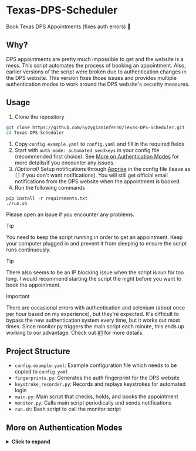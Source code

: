 # Texas-DPS-Scheduler
Book Texas DPS Appointments (fixes auth errors) 🚦

## Why?
DPS appointments are pretty much impossible to get and the website is a mess. This script automates the process of booking an appointment. Also, earlier versions of the script were broken due to authentication changes in the DPS website. This version fixes those issues and provides multiple authentication modes to work around the DPS website's security measures.


## Usage

1. Clone the repository
```bash
git clone https://github.com/Syzygianinfern0/Texas-DPS-Scheduler.git
cd Texas-DPS-Scheduler
```
1. Copy `config.example.yaml` to `config.yaml` and fill in the required fields
2. Start with `auth_mode: automated_sendkeys` in your config file (recommended first choice). See [More on Authentication Modes](#more-on-authentication-modes) for more details/if you encounter any issues.
3. _(Optional)_ Setup notifications through [Apprise](https://github.com/caronc/apprise) in the config file (leave as `[]` if you don't want notifications). You will still get official email notifications from the DPS website when the appointment is booked.
4. Run the following commands

```script
pip install -r requirements.txt
./run.sh
```

Please open an issue if you encounter any problems. 

> [!TIP]
> You need to keep the script running in order to get an appointment. Keep your computer plugged in and prevent it from sleeping to ensure the script runs continuously. 

> [!TIP]
> There also seems to be an IP blocking issue when the script is run for too long. I would recommend starting the script the night before you want to book the appointment.

> [!IMPORTANT]  
> There are occasional errors with authentication and selenium (about once per hour based on my experience), but they're expected. It's difficult to bypass the new authentication system every time, but it works out most times. Since monitor.py triggers the main script each minute, this ends up working to our advantage. Check out [#1](https://github.com/Syzygianinfern0/Texas-DPS-Scheduler/issues/1) for more details.

## Project Structure

- `config.example.yaml`: Example configuration file which needs to be copied to `config.yaml`
- `fingerprints.py`: Generates the auth fingerprint for the DPS website
- `keystroke_recorder.py`: Records and replays keystrokes for automated login
- `main.py`: Main script that checks, holds, and books the appointment
- `monitor.py`: Calls main script periodically and sends notifications
- `run.sh`: Bash script to call the monitor script


## More on Authentication Modes
<details>
<summary><strong>Click to expand</strong></summary>

The script supports three different authentication modes to handle the Texas DPS website's security requirements. Due to the DPS website's anti-automation measures, you should try these modes in the following order until one works for you:

### 1. Automated SendKeys Mode (`auth_mode: automated_sendkeys`) - Try First
- Uses human-like typing patterns with realistic timing delays
- Automatically navigates through the login form using Tab keys
- Types your credentials character by character with natural pauses
- Fully automated - no manual intervention required

**Features:**
- Human-like typing speed variations
- Realistic delays between keystrokes
- Tab-based navigation through form fields
- Automatic form submission

### 2. Recorded Keystrokes Mode (`auth_mode: recorded_keystrokes`) - Try Second
- Records your keystrokes during a successful login session
- Replays the exact same keystrokes with original timing for future logins
- Requires initial setup to record your login process once

**Setup Instructions:**
1. Run the keystroke recorder: `python keystroke_recorder.py --mode record --save-file login_recording.json`
2. Complete your login process in the opened browser window
3. The recorder will automatically stop when login is detected
4. Set `auth_mode: recorded_keystrokes` in your config.yaml
5. The script will now use your recorded keystrokes for automated login

### 3. Manual Mode (`auth_mode: manual`) - Try Last
- The script launches a browser window approximately every 20 minutes
- You manually log in to your DPS account in the browser when prompted
- Once logged in, the bot continues its automated appointment booking process
- Most reliable option but requires your attention

**Recommended Approach:**
Start with `automated_sendkeys` mode. If you encounter authentication failures or blocks, switch to `recorded_keystrokes` mode. If that also fails, use `manual` mode as a fallback. The DPS website's security measures vary, so what works for one user may not work for another.

</details> 
